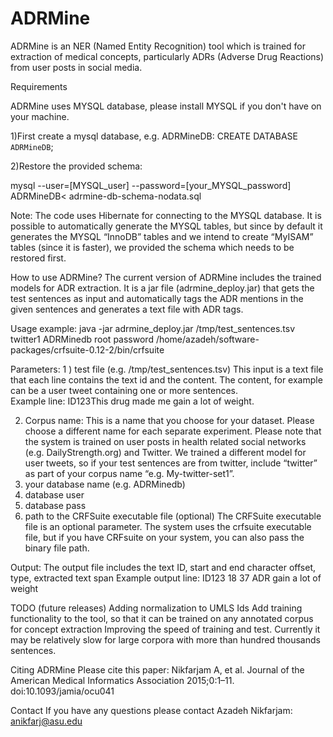 # ADRMine
ADRMine is an NER (Named Entity Recognition) tool which is trained for extraction of medical concepts, particularly ADRs (Adverse Drug Reactions) from user posts in social media.

Requirements

ADRMine uses MYSQL database, please install MYSQL if you don't have on your machine.

1)First create a mysql database, e.g. ADRMineDB:
           CREATE DATABASE `ADRMineDB`;

2)Restore the provided schema:

mysql --user=[MYSQL_user] --password=[your_MYSQL_password]  ADRMineDB< adrmine-db-schema-nodata.sql

Note: The code uses Hibernate for connecting to the MYSQL database. It is possible to automatically generate the MYSQL tables, but since by default it generates the MYSQL “InnoDB” tables and we intend to create “MyISAM” tables (since it is faster), we provided the schema which needs to be restored first.

How to use ADRMine?
The current version of ADRMine includes the trained models for  ADR extraction. It is a jar file (adrmine_deploy.jar) that gets the test sentences as input and automatically tags the ADR mentions in the given sentences and generates a text file with ADR tags. 

Usage example:
java -jar adrmine_deploy.jar /tmp/test_sentences.tsv    twitter1 ADRMinedb root password  /home/azadeh/software-packages/crfsuite-0.12-2/bin/crfsuite

Parameters:
1 ) test file (e.g. /tmp/test_sentences.tsv)
	This input  is a text file that each line contains the text id and the content. The content, for example can be a user tweet containing one or more sentences.  
Example line: ID123<tab>This drug made me gain a lot of weight.

2) Corpus name: This is a name that you choose for your dataset. Please choose a different name for each separate experiment.
Please note that the system is trained on user posts in health related social networks (e.g. DailyStrength.org) and  Twitter. We trained a different model for user tweets, so if your test sentences are from twitter, include “twitter” as part of your corpus name “e.g. My-twitter-set1”.
3) your database name (e.g. ADRMinedb)
4) database user
4) database pass
6) path to the CRFSuite executable file (optional)
The CRFSuite executable file is an optional parameter. The system uses the crfsuite executable file, but if you have CRFsuite on your system, you can also pass the binary file path.

Output:
The output file includes the text ID, start and end character offset, type, extracted text span
Example output line:
ID123	18	37	ADR	gain a lot of weight

TODO (future releases)
Adding normalization to UMLS Ids
Add training functionality to the tool, so that it can be trained on any annotated corpus for concept extraction
Improving the speed of training and test. Currently it may be relatively slow for large corpora with more than hundred thousands sentences.


Citing ADRMine
Please cite this paper: Nikfarjam A, et al. Journal of the American Medical Informatics Association 2015;0:1–11. doi:10.1093/jamia/ocu041

Contact
If you have any questions please contact Azadeh Nikfarjam: anikfarj@asu.edu

